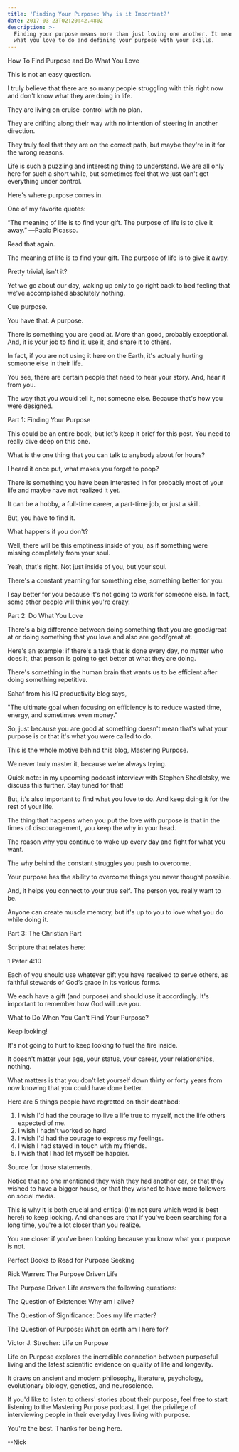 ```yaml
---
title: 'Finding Your Purpose: Why is it Important?'
date: 2017-03-23T02:20:42.480Z
description: >-
  Finding your purpose means more than just loving one another. It means knowing
  what you love to do and defining your purpose with your skills.
---
```

How To Find Purpose and Do What You Love

This is not an easy question.

I truly believe that there are so many people struggling with this right now and don't know what they are doing in life.

They are living on cruise-control with no plan.

They are drifting along their way with no intention of steering in another direction.

They truly feel that they are on the correct path, but maybe they're in it for the wrong reasons.

Life is such a puzzling and interesting thing to understand. We are all only here for such a short while, but sometimes feel that we just can't get everything under control.

Here's where purpose comes in.

One of my favorite quotes:

“The meaning of life is to find your gift. The purpose of life is to give it away.” ―Pablo Picasso.

Read that again.

The meaning of life is to find your gift. The purpose of life is to give it away.

Pretty trivial, isn't it?

Yet we go about our day, waking up only to go right back to bed feeling that we've accomplished absolutely nothing.

Cue purpose.

You have that. A purpose.

There is something you are good at. More than good, probably exceptional. And, it is your job to find it, use it, and share it to others.

In fact, if you are not using it here on the Earth, it's actually hurting someone else in their life.

You see, there are certain people that need to hear your story. And, hear it from you.

The way that you would tell it, not someone else. Because that's how you were designed.

Part 1: Finding Your Purpose

This could be an entire book, but let's keep it brief for this post. You need to really dive deep on this one.

What is the one thing that you can talk to anybody about for hours?

I heard it once put, what makes you forget to poop?

There is something you have been interested in for probably most of your life and maybe have not realized it yet.

It can be a hobby, a full-time career, a part-time job, or just a skill.

But, you have to find it.

What happens if you don't?

Well, there will be this emptiness inside of you, as if something were missing completely from your soul.

Yeah, that's right. Not just inside of you, but your soul.

There's a constant yearning for something else, something better for you.

I say better for you because it's not going to work for someone else. In fact, some other people will think you're crazy.

Part 2: Do What You Love

There's a big difference between doing something that you are good/great at or doing something that you love and also are good/great at.

Here's an example: if there's a task that is done every day, no matter who does it, that person is going to get better at what they are doing.

There's something in the human brain that wants us to be efficient after doing something repetitive.

Sahaf from his IQ productivity blog says,

"The ultimate goal when focusing on efficiency is to reduce wasted time, energy, and sometimes even money."

So, just because you are good at something doesn't mean that's what your purpose is or that it's what you were called to do.

This is the whole motive behind this blog, Mastering Purpose.

We never truly master it, because we're always trying.

Quick note: in my upcoming podcast interview with Stephen Shedletsky, we discuss this further. Stay tuned for that!

But, it's also important to find what you love to do. And keep doing it for the rest of your life.

The thing that happens when you put the love with purpose is that in the times of discouragement, you keep the why in your head.

The reason why you continue to wake up every day and fight for what you want.

The why behind the constant struggles you push to overcome.

Your purpose has the ability to overcome things you never thought possible.

And, it helps you connect to your true self. The person you really want to be.

Anyone can create muscle memory, but it's up to you to love what you do while doing it.

Part 3: The Christian Part

Scripture that relates here:

1 Peter 4:10

Each of you should use whatever gift you have received to serve others, as faithful stewards of God’s grace in its various forms.

We each have a gift (and purpose) and should use it accordingly. It's important to remember how God will use you.

What to Do When You Can't Find Your Purpose?

Keep looking!

It's not going to hurt to keep looking to fuel the fire inside.

It doesn't matter your age, your status, your career, your relationships, nothing.

What matters is that you don't let yourself down thirty or forty years from now knowing that you could have done better.

Here are 5 things people have regretted on their deathbed:

1. I wish I'd had the courage to live a life true to myself, not the life others expected of me.
2. I wish I hadn't worked so hard.
3. I wish I'd had the courage to express my feelings.
4. I wish I had stayed in touch with my friends.
5. I wish that I had let myself be happier.

Source for those statements.

Notice that no one mentioned they wish they had another car, or that they wished to have a bigger house, or that they wished to have more followers on social media.

This is why it is both crucial and critical (I'm not sure which word is best here!) to keep looking. And chances are that if you've been searching for a long time, you're a lot closer than you realize.

You are closer if you've been looking because you know what your purpose is not.

Perfect Books to Read for Purpose Seeking

Rick Warren: The Purpose Driven Life

The Purpose Driven Life answers the following questions:

The Question of Existence: Why am I alive?

The Question of Significance: Does my life matter?

The Question of Purpose: What on earth am I here for?

Victor J. Strecher: Life on Purpose

Life on Purpose explores the incredible connection between purposeful living and the latest scientific evidence on quality of life and longevity.

It draws on ancient and modern philosophy, literature, psychology, evolutionary biology, genetics, and neuroscience.

If you'd like to listen to others' stories about their purpose, feel free to start listening to the Mastering Purpose podcast. I get the privilege of interviewing people in their everyday lives living with purpose.

You're the best. Thanks for being here.

\--Nick
